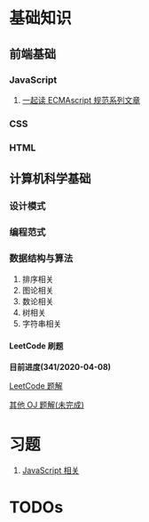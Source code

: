 # 基础知识
## 前端基础
### JavaScript
1. [一起读 ECMAscript 规范系列文章](./integration/es-specification-together.md)

### CSS

### HTML

## 计算机科学基础
### 设计模式

### 编程范式

### 数据结构与算法
1. 排序相关
2. 图论相关
3. 数论相关
4. 树相关
5. 字符串相关

#### LeetCode 刷题
**目前进度(341/2020-04-08)**

[LeetCode 题解](./algorithms/leetcode-problems/README.md)

[其他 OJ 题解(未完成)]()

# 习题
1. [JavaScript 相关](习题/JavaScript/README.md)


# TODOs

